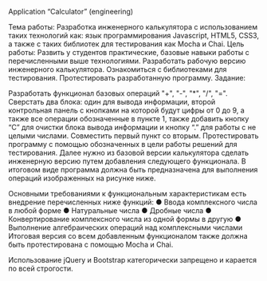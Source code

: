 Application “Calculator” (engineering)

Тема работы: Разработка инженерного калькулятора с использованием таких технологий как: язык программирования Javascript, HTML5, CSS3, а также с таких библиотек для тестирования как Mocha и Chai. Цель работы: Развить у студентов практические, базовые навыки работы с перечисленными выше технологиями. Разработать рабочую версию инженерного калькулятора. Ознакомиться с библиотеками для тестирования. Протестировать разработанную программу. Задание:

Разработать функционал базовых операций "+", "-", "*", "/", "=".
Сверстать два блока: один для вывода информации, второй
контрольная панель с кнопками на которой будут цифры от 0 до 9, а также все операции обозначенные в пункте 1, также добавить кнопку “С” для очистки блока вывода информации и кнопку “.” для работы с не целыми числами.
Совместить первый пункт со вторым.
Протестировать программу с помощью обозначенных в цели работы решений для тестирования.
Далее нужно из базовой версии калькулятора сделать инженерную версию путем добавления следующего функционала. В итоговом виде программа должна быть предназначена для выполнения операций изображенных на рисунке ниже.

Основными требованиями к функциональным характеристикам есть внедрение перечисленных ниже функций: ● Ввода комплексного числа в любой форме ● Натуральные числа ● Дробные числа ● Конвертирование комплексного числа из одной формы в другую ● Выполнение алгебраических операций над комплексными числами Итоговая версия со всем добавленным функционалом также должна быть протестирована с помощью Mocha и Chai.

Использование jQuery и Bootstrap категорически запрещено и карается по всей строгости.
